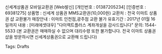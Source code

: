 신세계상품권 모바일교환권
[Web발신]
[개인번호 : 01387205234]
[인증번호 : 69381275]
상품명 : 신세계 상품권 MMS교환권(10,000원)
교환처 : 전국 이마트 상품권 샵
교환불가 매장안내 : 이마트 인천점,광주점 교환 불가
유효기간 : 2017년 01월 16일까지
내용 : 
[미래에셋대우] "다이렉트플러스 계좌개설을 감사드립니다"
문의: 1544-5533
(본 교환권은 매매하실 수 없으며 대리수령 또한 불가합니다. 전국 이마트 상품권샵을 방문하시면 신세계상품권으로 교환해 드립니다)

Tags:
  Drafts